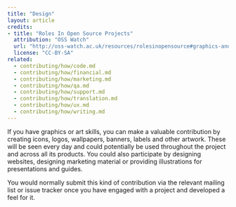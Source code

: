 ```yaml
---
title: "Design"
layout: article
credits:
- title: "Roles In Open Source Projects"
  attribution: "OSS Watch"
  url: "http://oss-watch.ac.uk/resources/rolesinopensource#graphics-and-art"
  license: "CC-BY-SA"
related:
  - contributing/how/code.md
  - contributing/how/financial.md
  - contributing/how/marketing.md
  - contributing/how/qa.md
  - contributing/how/support.md
  - contributing/how/translation.md
  - contributing/how/ux.md
  - contributing/how/writing.md
---
```


If you have graphics or art skills, you can make a valuable contribution by creating icons, logos, wallpapers, banners, labels and other artwork. These will be seen every day and could potentially be used throughout the project and across all its products. You could also participate by designing websites, designing marketing material or providing illustrations for presentations and guides.

You would normally submit this kind of contribution via the relevant mailing list or issue tracker once you have engaged with a project and developed a feel for it.
